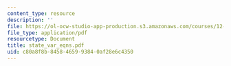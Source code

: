 ```yaml
---
content_type: resource
description: ''
file: https://ol-ocw-studio-app-production.s3.amazonaws.com/courses/12-524-mechanical-properties-of-rocks-fall-2005/c80a8f8b8458465993840af28e6c4350_state_var_eqns.pdf
file_type: application/pdf
resourcetype: Document
title: state_var_eqns.pdf
uid: c80a8f8b-8458-4659-9384-0af28e6c4350
---
```

